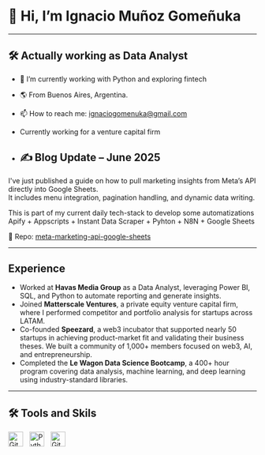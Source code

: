 <h1>👋 Hi, I’m Ignacio Muñoz Gomeñuka </h1>
<hr>

<h2>🛠 Actually working as Data Analyst</h2>


- 🌱 I’m currently working with Python and exploring fintech
- 🌎 From Buenos Aires, Argentina.
- 📫 How to reach me: ignaciogomenuka@gmail.com
  

- Currently working for a venture capital firm

- ## ✍️ Blog Update – June 2025

I've just published a guide on how to pull marketing insights from Meta’s API directly into Google Sheets.  
It includes menu integration, pagination handling, and dynamic data writing. 

This is part of my current daily tech-stack to develop some automatizations  Apify + Appscripts + Instant Data Scraper + Pyhton + N8N + Google Sheets

📎 Repo: [meta-marketing-api-google-sheets](https://github.com/ignaciogomenuka/meta-marketing-api-google-sheets)

<hr>
<h2>Experience</h2>

- Worked at **Havas Media Group** as a Data Analyst, leveraging Power BI, SQL, and Python to automate reporting and generate insights.
- Joined **Matterscale Ventures**, a private equity venture capital firm, where I performed competitor and portfolio analysis for startups across LATAM.
- Co-founded **Speezard**, a web3 incubator that supported nearly 50 startups in achieving product-market fit and validating their business theses. We built a community of 1,000+ members focused on web3, AI, and entrepreneurship.
- Completed the **Le Wagon Data Science Bootcamp**, a 400+ hour program covering data analysis, machine learning, and deep learning using industry-standard libraries.


<hr>


<h2>🛠 Tools and Skils</h2>

<img align="left" alt="Git" width="30px" style="padding-right:10px;" src="https://cdn.jsdelivr.net/gh/devicons/devicon/icons/git/git-original.svg" />
<img align="left" alt="Python" width="30px" style="padding-right:10px;" src="https://cdn.jsdelivr.net/gh/devicons/devicon/icons/python/python-plain.svg" />
<img align="left" alt="GitHub" width="30px" style="padding-right:10px;" src="https://cdn.jsdelivr.net/gh/devicons/devicon/icons/github/github-original.svg" />

<!---
ignaciogomenuka/ignaciogomenuka is a ✨ special ✨ repository because its `README.md` (this file) appears on your GitHub profile.
You can click the Preview link to take a look at your changes.
--->

